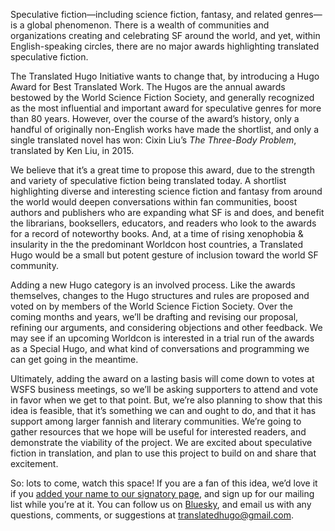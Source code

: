 Speculative fiction—including science fiction, fantasy, and related genres—is a global phenomenon. There is a wealth of communities and organizations creating and celebrating SF around the world, and yet, within English-speaking circles, there are no major awards highlighting translated speculative fiction.

The Translated Hugo Initiative wants to change that, by introducing a Hugo Award for Best Translated Work. The Hugos are the annual awards bestowed by the World Science Fiction Society, and generally recognized as the most influential and important award for speculative genres for more than 80 years. However, over the course of the award’s history, only a handful of originally non-English works have made the shortlist, and only a single translated novel has won: Cixin Liu’s *The Three-Body Problem*, translated by Ken Liu, in 2015.

We believe that it’s a great time to propose this award, due to the strength and variety of speculative fiction being translated today. A shortlist highlighting diverse and interesting science fiction and fantasy from around the world would deepen conversations within fan communities, boost authors and publishers who are expanding what SF is and does, and benefit the librarians, booksellers, educators, and readers who look to the awards for a record of noteworthy books. And, at a time of rising xenophobia & insularity in the the predominant Worldcon host countries, a Translated Hugo would be a small but potent gesture of inclusion toward the world SF community.

Adding a new Hugo category is an involved process. Like the awards themselves, changes to the Hugo structures and rules are proposed and voted on by members of the World Science Fiction Society. Over the coming months and years, we’ll be drafting and revising our proposal, refining our arguments, and considering objections and other feedback. We may see if an upcoming Worldcon is interested in a trial run of the awards as a Special Hugo, and what kind of conversations and programming we can get going in the meantime.

Ultimately, adding the award on a lasting basis will come down to votes at WSFS business meetings, so we’ll be asking supporters to attend and vote in favor when we get to that point. But, we’re also planning to show that this idea is feasible, that it’s something we can and ought to do, and that it has support among larger fannish and literary communities. We’re going to gather resources that we hope will be useful for interested readers, and demonstrate the viability of the project. We are excited about speculative fiction in translation, and plan to use this project to build on and share that excitement.

So: lots to come, watch this space! If you are a fan of this idea, we’d love it if you [added your name to our signatory page](https://docs.google.com/forms/d/e/1FAIpQLSfzKqYPE3rrvZm0Y8KPEKCNFsXs8j1Sn9qHu48yM-0LWZe5yw/viewform?usp=header), and sign up for our mailing list while you’re at it. You can follow us on [Bluesky](https://bsky.app/profile/translatedhugo.bsky.social), and email us with any questions, comments, or suggestions at [translatedhugo@gmail.com](mailto:translatedhugo@gmail.com).
